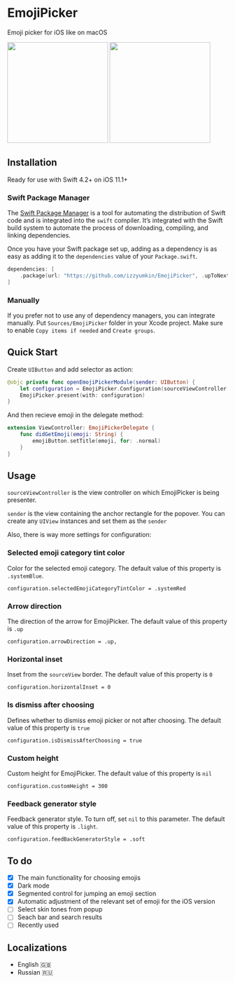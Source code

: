 # EmojiPicker
Emoji picker for iOS like on macOS

<p float="left">
<img src="https://user-images.githubusercontent.com/50948518/172110164-b0dec76f-495d-4112-ad00-2708ffdda54a.gif" width="230">
<img src="https://user-images.githubusercontent.com/50948518/171909950-ebf388f3-83a1-4b63-ad54-f58ba947e3bb.png" width="230">
</p>

## Installation
Ready for use with Swift 4.2+ on iOS 11.1+

### Swift Package Manager
The [Swift Package Manager](https://www.swift.org/package-manager/) is a tool for automating the distribution of Swift code and is integrated into the `swift` compiler. It’s integrated with the Swift build system to automate the process of downloading, compiling, and linking dependencies.

Once you have your Swift package set up, adding as a dependency is as easy as adding it to the `dependencies` value of your `Package.swift`.
```swift
dependencies: [
    .package(url: "https://github.com/izzyumkin/EmojiPicker", .upToNextMajor(from: "1.0.3"))
]
```

### Manually
If you prefer not to use any of dependency managers, you can integrate manually. Put `Sources/EmojiPicker` folder in your Xcode project. Make sure to enable `Copy items if needed` and `Create groups`.

## Quick Start
Create `UIButton` and add selector as action:
```swift
@objc private func openEmojiPickerModule(sender: UIButton) {
    let configuration = EmojiPicker.Configuration(sourceViewController: self, sender: sender)
    EmojiPicker.present(with: configuration)
}
```

And then recieve emoji in the delegate method:
```swift
extension ViewController: EmojiPickerDelegate {
    func didGetEmoji(emoji: String) {
        emojiButton.setTitle(emoji, for: .normal)
    }
}
```

## Usage
`sourceViewController` is the view controller on which EmojiPicker is being presenter. 

`sender` is the view containing the anchor rectangle for the popover. You can create any `UIView` instances and set them as the `sender`

Also, there is way more settings for configuration:

### Selected emoji category tint color
Color for the selected emoji category. The default value of this property is `.systemBlue`.

```
configuration.selectedEmojiCategoryTintColor = .systemRed
```

### Arrow direction
The direction of the arrow for EmojiPicker. The default value of this property is `.up`

```
configuration.arrowDirection = .up,
```

### Horizontal inset
Inset from the `sourceView` border. The default value of this property is `0`

```
configuration.horizontalInset = 0
```

### Is dismiss after choosing
Defines whether to dismiss emoji picker or not after choosing. The default value of this property is `true`

```
configuration.isDismissAfterChoosing = true
```

### Custom height
Custom height for EmojiPicker. The default value of this property is `nil`

```
configuration.customHeight = 300
```

### Feedback generator style
Feedback generator style. To turn off, set `nil` to this parameter. The default value of this property is `.light`.

```
configuration.feedBackGeneratorStyle = .soft
```

## To do
- [x] The main functionality for choosing emojis
- [x] Dark mode
- [x] Segmented control for jumping an emoji section
- [x] Automatic adjustment of the relevant set of emoji for the iOS version
- [ ] Select skin tones from popup
- [ ] Seach bar and search results
- [ ] Recently used

## Localizations
* English 🇬🇧
* Russian 🇷🇺

